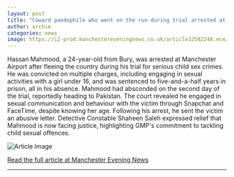 ```yaml
---
layout: post
title: "Coward paedophile who went on the run during trial arrested at Manchester Airport"
author: archie
categories: news
image: https://i2-prod.manchestereveningnews.co.uk/article32582248.ece/ALTERNATES/s1200/0_Arrest1.jpg
---
```

Hassan Mahmood, a 24-year-old from Bury, was arrested at Manchester Airport after fleeing the country during his trial for serious child sex crimes. He was convicted on multiple charges, including engaging in sexual activities with a girl under 16, and was sentenced to five-and-a-half years in prison, all in his absence. Mahmood had absconded on the second day of the trial, reportedly heading to Pakistan. The court revealed he engaged in sexual communication and behaviour with the victim through Snapchat and FaceTime, despite knowing her age. Following his arrest, he sent the victim an abusive letter. Detective Constable Shaheen Saleh expressed relief that Mahmood is now facing justice, highlighting GMP's commitment to tackling child sexual offences.

![Article Image](https://i2-prod.manchestereveningnews.co.uk/article32582248.ece/ALTERNATES/s1200/0_Arrest1.jpg)

[Read the full article at Manchester Evening News](https://www.manchestereveningnews.co.uk/news/greater-manchester-news/coward-paedophile-who-went-run-32582053)

---
